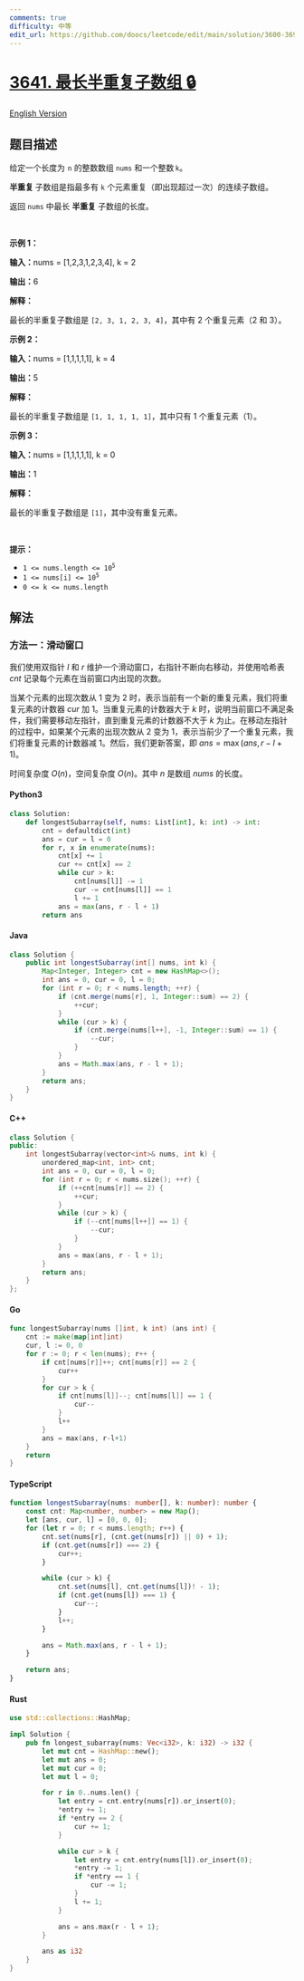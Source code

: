 ```yaml
---
comments: true
difficulty: 中等
edit_url: https://github.com/doocs/leetcode/edit/main/solution/3600-3699/3641.Longest%20Semi-Repeating%20Subarray/README.md
---
```


<!-- problem:start -->

# [3641. 最长半重复子数组 🔒](https://leetcode.cn/problems/longest-semi-repeating-subarray)

[English Version](/solution/3600-3699/3641.Longest%20Semi-Repeating%20Subarray/README_EN.md)

## 题目描述

<!-- description:start -->

<p>给定一个长度为  <code>n</code>&nbsp;的整数数组&nbsp;<code>nums</code>&nbsp;和一个整数 <code>k</code>。</p>

<p><strong>半重复&nbsp;</strong>子数组是指最多有 <code>k</code> 个元素重复（即出现超过一次）的连续子数组。</p>

<p>返回&nbsp;<code>nums</code>&nbsp;中最长 <strong>半重复</strong>&nbsp;子数组的长度。</p>

<p>&nbsp;</p>

<p><strong class="example">示例 1：</strong></p>

<div class="example-block">
<p><span class="example-io"><b>输入：</b>nums = [1,2,3,1,2,3,4], k = 2</span></p>

<p><strong>输出：</strong><span class="example-io">6</span></p>

<p><strong>解释：</strong></p>

<p>最长的半重复子数组是&nbsp;<code>[2, 3, 1, 2, 3, 4]</code>，其中有 2 个重复元素（2 和 3）。</p>
</div>

<p><strong class="example">示例 2：</strong></p>

<div class="example-block">
<p><span class="example-io"><b>输入：</b>nums = [1,1,1,1,1], k = 4</span></p>

<p><span class="example-io"><b>输出：</b>5</span></p>

<p><strong>解释：</strong></p>

<p>最长的半重复子数组是&nbsp;<code>[1, 1, 1, 1, 1]</code>，其中只有 1 个重复元素（1）。</p>
</div>

<p><strong class="example">示例 3：</strong></p>

<div class="example-block">
<p><span class="example-io"><b>输入：</b>nums = [1,1,1,1,1], k = 0</span></p>

<p><span class="example-io"><b>输出：</b>1</span></p>

<p><strong>解释：</strong></p>

<p>最长的半重复子数组是&nbsp;<code>[1]</code>，其中没有重复元素。</p>
</div>

<p>&nbsp;</p>

<p><strong>提示：</strong></p>

<ul>
	<li><code>1 &lt;= nums.length &lt;= 10<sup>5</sup></code></li>
	<li><code>1 &lt;= nums[i] &lt;= 10<sup>5</sup></code></li>
	<li><code>0 &lt;= k &lt;= nums.length</code></li>
</ul>

<!-- description:end -->

## 解法

<!-- solution:start -->

### 方法一：滑动窗口

我们使用双指针 $l$ 和 $r$ 维护一个滑动窗口，右指针不断向右移动，并使用哈希表 $\textit{cnt}$ 记录每个元素在当前窗口内出现的次数。

当某个元素的出现次数从 $1$ 变为 $2$ 时，表示当前有一个新的重复元素，我们将重复元素的计数器 $\textit{cur}$ 加 $1$。当重复元素的计数器大于 $k$ 时，说明当前窗口不满足条件，我们需要移动左指针，直到重复元素的计数器不大于 $k$ 为止。在移动左指针的过程中，如果某个元素的出现次数从 $2$ 变为 $1$，表示当前少了一个重复元素，我们将重复元素的计数器减 $1$。然后，我们更新答案，即 $\textit{ans} = \max(\textit{ans}, r - l + 1)$。

时间复杂度 $O(n)$，空间复杂度 $O(n)$。其中 $n$ 是数组 $\textit{nums}$ 的长度。

<!-- tabs:start -->

#### Python3

```python
class Solution:
    def longestSubarray(self, nums: List[int], k: int) -> int:
        cnt = defaultdict(int)
        ans = cur = l = 0
        for r, x in enumerate(nums):
            cnt[x] += 1
            cur += cnt[x] == 2
            while cur > k:
                cnt[nums[l]] -= 1
                cur -= cnt[nums[l]] == 1
                l += 1
            ans = max(ans, r - l + 1)
        return ans
```

#### Java

```java
class Solution {
    public int longestSubarray(int[] nums, int k) {
        Map<Integer, Integer> cnt = new HashMap<>();
        int ans = 0, cur = 0, l = 0;
        for (int r = 0; r < nums.length; ++r) {
            if (cnt.merge(nums[r], 1, Integer::sum) == 2) {
                ++cur;
            }
            while (cur > k) {
                if (cnt.merge(nums[l++], -1, Integer::sum) == 1) {
                    --cur;
                }
            }
            ans = Math.max(ans, r - l + 1);
        }
        return ans;
    }
}
```

#### C++

```cpp
class Solution {
public:
    int longestSubarray(vector<int>& nums, int k) {
        unordered_map<int, int> cnt;
        int ans = 0, cur = 0, l = 0;
        for (int r = 0; r < nums.size(); ++r) {
            if (++cnt[nums[r]] == 2) {
                ++cur;
            }
            while (cur > k) {
                if (--cnt[nums[l++]] == 1) {
                    --cur;
                }
            }
            ans = max(ans, r - l + 1);
        }
        return ans;
    }
};
```

#### Go

```go
func longestSubarray(nums []int, k int) (ans int) {
	cnt := make(map[int]int)
	cur, l := 0, 0
	for r := 0; r < len(nums); r++ {
		if cnt[nums[r]]++; cnt[nums[r]] == 2 {
			cur++
		}
		for cur > k {
			if cnt[nums[l]]--; cnt[nums[l]] == 1 {
				cur--
			}
			l++
		}
		ans = max(ans, r-l+1)
	}
	return
}
```

#### TypeScript

```ts
function longestSubarray(nums: number[], k: number): number {
    const cnt: Map<number, number> = new Map();
    let [ans, cur, l] = [0, 0, 0];
    for (let r = 0; r < nums.length; r++) {
        cnt.set(nums[r], (cnt.get(nums[r]) || 0) + 1);
        if (cnt.get(nums[r]) === 2) {
            cur++;
        }

        while (cur > k) {
            cnt.set(nums[l], cnt.get(nums[l])! - 1);
            if (cnt.get(nums[l]) === 1) {
                cur--;
            }
            l++;
        }

        ans = Math.max(ans, r - l + 1);
    }

    return ans;
}
```

#### Rust

```rust
use std::collections::HashMap;

impl Solution {
    pub fn longest_subarray(nums: Vec<i32>, k: i32) -> i32 {
        let mut cnt = HashMap::new();
        let mut ans = 0;
        let mut cur = 0;
        let mut l = 0;

        for r in 0..nums.len() {
            let entry = cnt.entry(nums[r]).or_insert(0);
            *entry += 1;
            if *entry == 2 {
                cur += 1;
            }

            while cur > k {
                let entry = cnt.entry(nums[l]).or_insert(0);
                *entry -= 1;
                if *entry == 1 {
                    cur -= 1;
                }
                l += 1;
            }

            ans = ans.max(r - l + 1);
        }

        ans as i32
    }
}
```

<!-- tabs:end -->

<!-- solution:end -->

<!-- problem:end -->
